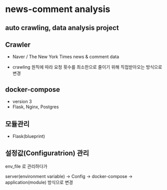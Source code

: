 news-comment analysis
=====================

auto crawling, data analysis project
------------------------------------

## Crawler
- Naver / The New York Times news & comment data

- crawling 원칙에 따라 요청 횟수를 최소한으로 줄이기 위해 직접받아오는 방식으로 변경

## docker-compose
- version 3
- Flask, Nginx, Postgres

## 모듈관리
- Flask(blueprint)

## 설정값(Configuratrion) 관리
env_file 로 관리하다가

server(environment variable) -> Config -> docker-compose -> application(module)
방식으로 변경